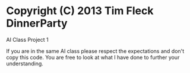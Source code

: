 Copyright (C) 2013 Tim Fleck
DinnerParty
===========

AI Class Project 1

If you are in the same AI class please respect the expectations and don't copy this code.  You are free to look at what I have done to further your understanding.
